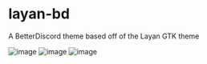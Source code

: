 # layan-bd
A BetterDiscord theme based off of the Layan GTK theme

![image](https://user-images.githubusercontent.com/76005739/148659361-e2c9c99d-3e31-449a-8e2c-dab5a87f4f26.png)
![image](https://user-images.githubusercontent.com/76005739/148659368-2ebd79cf-47f3-4fa8-a676-311b332e0c51.png)
![image](https://user-images.githubusercontent.com/76005739/148659392-6a2d77c3-7b17-4e2b-982b-d5a94c03b56f.png)

